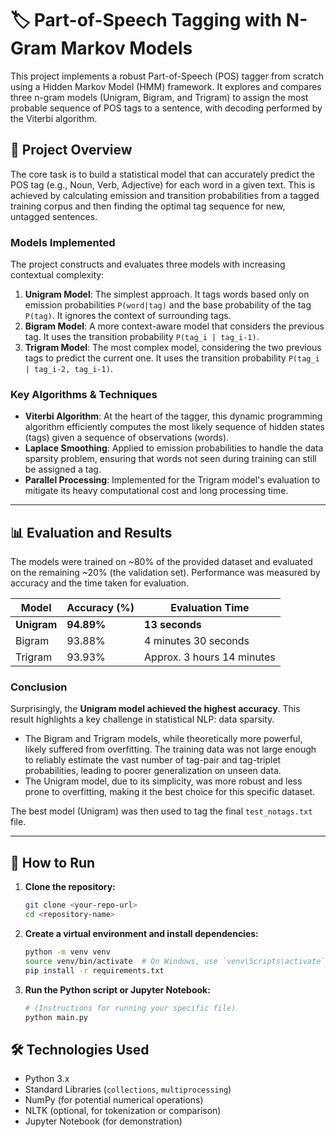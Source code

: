 # 🏷️ Part-of-Speech Tagging with N-Gram Markov Models

This project implements a robust Part-of-Speech (POS) tagger from scratch using a Hidden Markov Model (HMM) framework. It explores and compares three n-gram models (Unigram, Bigram, and Trigram) to assign the most probable sequence of POS tags to a sentence, with decoding performed by the Viterbi algorithm.

## 📝 Project Overview

The core task is to build a statistical model that can accurately predict the POS tag (e.g., Noun, Verb, Adjective) for each word in a given text. This is achieved by calculating emission and transition probabilities from a tagged training corpus and then finding the optimal tag sequence for new, untagged sentences.

### Models Implemented
The project constructs and evaluates three models with increasing contextual complexity:

1.  **Unigram Model**: The simplest approach. It tags words based only on emission probabilities `P(word|tag)` and the base probability of the tag `P(tag)`. It ignores the context of surrounding tags.
2.  **Bigram Model**: A more context-aware model that considers the previous tag. It uses the transition probability `P(tag_i | tag_i-1)`.
3.  **Trigram Model**: The most complex model, considering the two previous tags to predict the current one. It uses the transition probability `P(tag_i | tag_i-2, tag_i-1)`.

### Key Algorithms & Techniques
-   **Viterbi Algorithm**: At the heart of the tagger, this dynamic programming algorithm efficiently computes the most likely sequence of hidden states (tags) given a sequence of observations (words).
-   **Laplace Smoothing**: Applied to emission probabilities to handle the data sparsity problem, ensuring that words not seen during training can still be assigned a tag.
-   **Parallel Processing**: Implemented for the Trigram model's evaluation to mitigate its heavy computational cost and long processing time.

---

## 📊 Evaluation and Results

The models were trained on ~80% of the provided dataset and evaluated on the remaining ~20% (the validation set). Performance was measured by accuracy and the time taken for evaluation.

| Model | Accuracy (%) | Evaluation Time |
|---|---|---|
| **Unigram** | **94.89%** | **13 seconds** |
| Bigram | 93.88% | 4 minutes 30 seconds |
| Trigram | 93.93% | Approx. 3 hours 14 minutes|

### Conclusion
Surprisingly, the **Unigram model achieved the highest accuracy**. This result highlights a key challenge in statistical NLP: data sparsity.

-   The Bigram and Trigram models, while theoretically more powerful, likely suffered from overfitting. The training data was not large enough to reliably estimate the vast number of tag-pair and tag-triplet probabilities, leading to poorer generalization on unseen data.
-   The Unigram model, due to its simplicity, was more robust and less prone to overfitting, making it the best choice for this specific dataset.

The best model (Unigram) was then used to tag the final `test_notags.txt` file.

---

## 🚀 How to Run

1.  **Clone the repository:**
    ```bash
    git clone <your-repo-url>
    cd <repository-name>
    ```

2.  **Create a virtual environment and install dependencies:**
    ```bash
    python -m venv venv
    source venv/bin/activate  # On Windows, use `venv\Scripts\activate`
    pip install -r requirements.txt
    ```

3.  **Run the Python script or Jupyter Notebook:**
    ```bash
    # (Instructions for running your specific file)
    python main.py
    ```

## 🛠️ Technologies Used

-   Python 3.x
-   Standard Libraries (`collections`, `multiprocessing`)
-   NumPy (for potential numerical operations)
-   NLTK (optional, for tokenization or comparison)
-   Jupyter Notebook (for demonstration)
